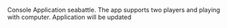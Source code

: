 Console Application seabattle. The app supports two players and playing with computer. Application will be updated
